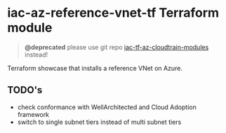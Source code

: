 # iac-az-reference-vnet-tf Terraform module

> __@deprecated__ please use git repo [iac-tf-az-cloudtrain-modules](https://github.com/msgoat/iac-tf-az-cloudtrain-modules) instead!

Terraform showcase that installs a reference VNet on Azure.

## TODO's

* check conformance with WellArchitected and Cloud Adoption framework
* switch to single subnet tiers instead of multi subnet tiers
